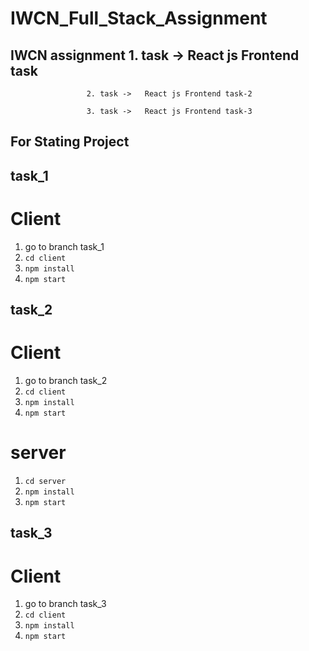 # IWCN_Full_Stack_Assignment

## IWCN assignment   1. task ->   React js Frontend task
       
                     2. task ->   React js Frontend task-2
                  
                     3. task ->   React js Frontend task-3
                 
                 
         
 
 ## For Stating Project
 
 ## task_1
 
 # Client
 
 1. go to branch task_1
 2. `cd client `
 3. `npm install`
 4. `npm start`

 
  ## task_2
 
 # Client
 
 1. go to branch task_2
 2. `cd client `
 3. `npm install`
 4. `npm start`
 
  # server
 
 1. `cd server`
 2. `npm install`
 3. `npm start`
 
 ## task_3
 
  # Client
 
 1. go to branch task_3
 2. `cd client `
 3. `npm install`
 4. `npm start`
 
 
 
 
